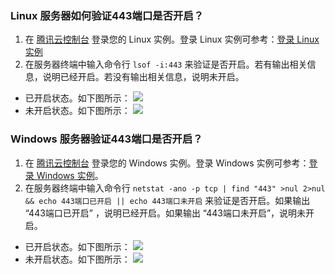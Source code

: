 
### Linux 服务器如何验证443端口是否开启？
1. 在 [腾讯云控制台](https://console.cloud.tencent.com/cvm/instance/index?rid=1) 登录您的 Linux 实例。登录 Linux 实例可参考：[登录 Linux 实例](https://cloud.tencent.com/document/product/213/16515)
2. 在服务器终端中输入命令行 `lsof -i:443` 来验证是否开启。若有输出相关信息，说明已经开启。若没有输出相关信息，说明未开启。
 - 已开启状态。如下图所示：
![](https://main.qcloudimg.com/raw/2f2d108f30d56b0b7f3ae2379a0c54ae.png)
 - 未开启状态。如下图所示：
![](https://main.qcloudimg.com/raw/c51bf8b82d332bb77f8844b0119a75b3.png)

### Windows 服务器验证443端口是否开启？

1. 在 [腾讯云控制台](https://console.cloud.tencent.com/cvm/instance/index?rid=1) 登录您的 Windows 实例。登录 Windows 实例可参考：[登录 Windows 实例](https://cloud.tencent.com/document/product/213/35697)。
2. 在服务器终端中输入命令行 `netstat -ano -p tcp | find "443" >nul 2>nul && echo 443端口已开启 || echo 443端口未开启` 来验证是否开启。如果输出 “443端口已开启” ，说明已经开启。如果输出 “443端口未开启”，说明未开启。
 - 已开启状态。如下图所示：
![](https://main.qcloudimg.com/raw/941bc5fa4071a699011ec29b166ae2fe.jpg)
 - 未开启状态。如下图所示：
![](https://main.qcloudimg.com/raw/cdb01dd8cf5e7ef496f25fe8eaecdc7e.png)

